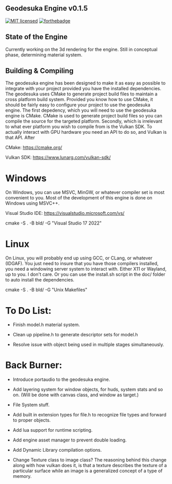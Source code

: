 ## Geodesuka Engine v0.1.5

[![MIT licensed](https://img.shields.io/badge/license-MIT-blue.svg)](LICENSE.md)
[![forthebadge](https://forthebadge.com/images/badges/works-on-my-machine.svg)](https://forthebadge.com)

## State of the Engine

Currently working on the 3d rendering for the engine. Still in conceptual phase, determining material system.

## Building & Compiling
The geodesuka engine has been designed to make it as easy as possible to integrate
with your project provided you have the installed dependencies. The geodesuka uses
CMake to generate project build files to maintain a cross platform build system. 
Provided you know how to use CMake, it should be fairly easy to configure your project
to use the geodesuka engine. The first depedency, which you will need to use the geodesuka
engine is CMake. CMake is used to generate project build files so you can compile the source
for the targeted platform. Secondly, which is irrelevant to what ever platform you wish to 
compile from is the Vulkan SDK. To actually interact with GPU hardware you need an API to 
do so, and Vulkan is that API. After 

CMake:
https://cmake.org/

Vulkan SDK:
https://www.lunarg.com/vulkan-sdk/

# Windows
On Windows, you can use MSVC, MinGW, or whatever compiler set is most convenient to you.
Most of the development of this engine is done on Windows using MSVC++. 

Visual Studio IDE:
https://visualstudio.microsoft.com/vs/


cmake -S . -B bld/ -G "Visual Studio 17 2022"

# Linux
On Linux, you will probably end up using GCC, or CLang, or whatever (IDGAF). You
just need to insure that you have those compilers installed, you need a windowing 
server system to interact with. Either X11 or Wayland, up to you. I don't care. Or
you can use the install.sh script in the doc/ folder to auto install the dependencies.

cmake -S . -B bld/ -G "Unix Makefiles"

# To Do List:

- Finish model.h material system.

- Clean up pipeline.h to generate descriptor sets for model.h

- Resolve issue with object being used in multiple stages simultaneously.

# Back Burner:

- Introduce portaudio to the geodesuka engine.

- Add layering system for window objects, for huds, system stats and so
on. (Will be done with canvas class, and window as target.)

- File System stuff.

- Add built in extension types for file.h to recognize file types
and forward to proper objects.

- Add lua support for runtime scripting.

- Add engine asset manager to prevent double loading.

- Add Dynamic Library compilation options.

- Change Texture class to image class? The reasoning behind this change
along with how vulkan does it, is that a texture describes the texture
of a particular surface while an image is a generalized concept of a type
of memory.
